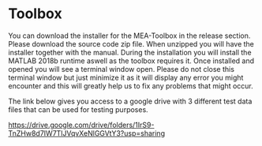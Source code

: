 # Toolbox

You can download the installer for the MEA-Toolbox in the release section. 
Please download the source code zip file.
When unzipped you will have the installer together with the manual. 
During the installation you will install the MATLAB 2018b runtime aswell as the toolbox requires it.
Once installed and opened you will see a terminal window open.
Please do not close this terminal window but just minimize it as it will display any error you might encounter and this will greatly help us to fix any problems that might occur.

The link below gives you access to a google drive with 3 different test data files that can be used for testing purposes.

https://drive.google.com/drive/folders/1IrS9-TnZHw8d7IW7TlJVqvXeNlGGVtY3?usp=sharing
